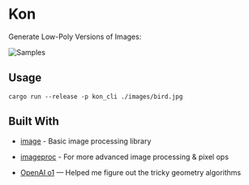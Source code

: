 # Kon

Generate Low-Poly Versions of Images:

![Samples](images/samples.jpg)

## Usage

```shell
cargo run --release -p kon_cli ./images/bird.jpg
```

## Built With

- [image](https://crates.io/crates/image) - Basic image processing library
- [imageproc](https://crates.io/crates/imageproc) - For more advanced image processing & pixel ops

- [OpenAI o1](https://openai.com/o1/) — Helped me figure out the tricky geometry algorithms
